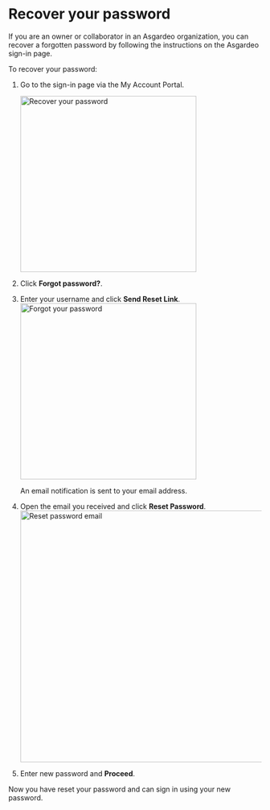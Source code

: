 # Recover your password

If you are an owner or collaborator in an Asgardeo organization, you can recover a forgotten password by following the instructions on the Asgardeo sign-in page.

To recover your password:

1. Go to the sign-in page via the <a :href="$withBase('/guides/your-asgardeo/asgardeo-self-service/#access-my-account-portal')">My Account Portal</a>. 

   <img :src="$withBase('/assets/img/guides/organization/self-service/customer/recover-your-password.png')" width="350" alt="Recover your password">

2. Click **Forgot password?**.
3. Enter your username and click **Send Reset Link**.
   <img :src="$withBase('/assets/img/guides/organization/self-service/customer/forgot-your-password.png')" width="350" alt="Forgot your password">

   An email notification is sent to your email address. 

4. Open the email you received and click **Reset Password**.
   <img :src="$withBase('/assets/img/guides/organization/self-service/customer/reset-password-email.png')" width="500" alt="Reset password email">
5. Enter new password and **Proceed**.

Now you have reset your password and can sign in using your new password.
